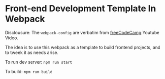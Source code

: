 # Front-end Development Template In Webpack

Disclousure: The `webpack-config` are verbatim from <a href="https://www.youtube.com/watch?v=MpGLUVbqoYQ&t=75s" target="_blank">freeCodeCamp</a> Youtube Video.

The idea is to use this webpack as a template to build frontend projects, and to tweek it as needs arise.

To run dev server:
`npm run start`

To build:
`npm run build`
